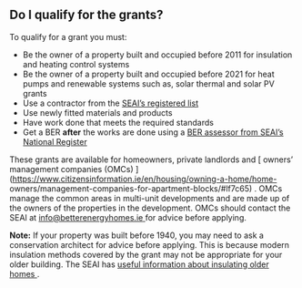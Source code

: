 ##  Do I qualify for the grants?

To qualify for a grant you must:

  * Be the owner of a property built and occupied before 2011 for insulation and heating control systems 
  * Be the owner of a property built and occupied before 2021 for heat pumps and renewable systems such as, solar thermal and solar PV grants 
  * Use a contractor from the [ SEAI’s registered list ](https://hes.seai.ie/GrantProcess/ContractorSearch.aspx)
  * Use newly fitted materials and products 
  * Have work done that meets the required standards 
  * Get a BER **after** the works are done using a [ BER assessor from SEAI’s National Register ](https://ndber.seai.ie/Pass/assessors/search.aspx)

These grants are available for homeowners, private landlords and [ owners’
management companies (OMCs)
](https://www.citizensinformation.ie/en/housing/owning-a-home/home-
owners/management-companies-for-apartment-blocks/#lf7c65) . OMCs manage the
common areas in multi-unit developments and are made up of the owners of the
properties in the development. OMCs should contact the SEAI at [
info@betterenergyhomes.ie ](mailto:info@betterenergyhomes.ie) for advice
before applying.

**Note:** If your property was built before 1940, you may need to ask a
conservation architect for advice before applying. This is because modern
insulation methods covered by the grant may not be appropriate for your older
building. The SEAI has [ useful information about insulating older homes
](https://www.seai.ie/documents/Energy_Efficiency_in_Traditional_Buildings.pdf)
.
